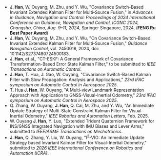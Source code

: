 - **J. Han**, W. Ouyang, M. Zhu, and Y. Wu, "Covariance Switch-Based Invariant Extended Kalman Filter for Multi-Source Fusion," in *Advances in Guidance, Navigation and Control: Proceedings of 2024 International Conference on Guidance, Navigation and Control, ICGNC 2024, Changsha, China, Aug. 9–11, 2024*, Springer Singapore, 2024. (**FENG Ru Best Paper Award**)
- **J. Han**, W. Ouyang, M. Zhu, and Y. Wu, "On Covariance Switch-Based Invariant Extended Kalman Filter for Multi-Source Fusion," *Guidance Navigation Control*, vol. 2450018, 2024, doi: 10.1142/S2737480724500183.
- **J. Han**, et al., "CT-ESKF: A General Framework of Covariance Transformation-Based Error State Kalman Filter," to be submitted to *IEEE Transactions on Automatic Control*.
- **J. Han**, T. Hua, J. Gao, W. Ouyang, "Covariance Switch-Based Kalman Filter with Slow Propagation: Analysis and Applications," *23rd IFAC symposium on Automatic Control in Aerospace 2025*.
- T. Hua **J. Han**, W. Ouyang, "A Multi-view Landmark Representation Approach with Application to GNSS-Visual-Inertial Odometry," *23rd IFAC symposium on Automatic Control in Aerospace 2025*.
- Q. Zhang, W. Ouyang, **J. Han**, Q. Cai, M. Zhu, and Y. Wu, "An Immediate Update Strategy of Multi-State Constraint Kalman Filter for Visual-Inertial Odometry," *IEEE Robotics and Automation Letters*, Feb. 2025.
- W. Ouyang **J. Han**, Y. Luo, "Extended Trident Quaternion Framework for INS/GNSS Integrated Navigation with IMU Biases and Lever Arms," submitted to *IEEE/ASME Transactions on Mechatronics*.
- **J. Han**, Q. Zhang, Y. Liu, W. Ouyang, "$I^2$-VIO: An Immediate Update Strategy based Invariant Kalman Filter for Visual-Inertial Odometry," submitted to *2026 IEEE International Conference on Robotics and Automation (ICRA)*.
